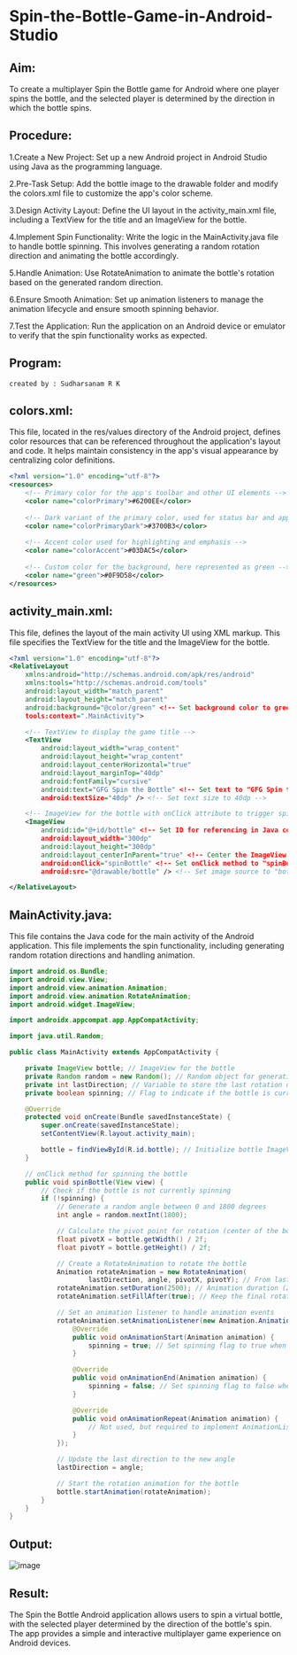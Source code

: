 # Spin-the-Bottle-Game-in-Android-Studio

## Aim:
 To create a multiplayer Spin the Bottle game for Android where one player spins the bottle, and the selected player is determined by the direction in which the bottle spins.
 
## Procedure:
1.Create a New Project: Set up a new Android project in Android Studio using Java as the programming language.

2.Pre-Task Setup: Add the bottle image to the drawable folder and modify the colors.xml file to customize the app's color scheme.

3.Design Activity Layout: Define the UI layout in the activity_main.xml file, including a TextView for the title and an ImageView for the bottle.

4.Implement Spin Functionality: Write the logic in the MainActivity.java file to handle bottle spinning. This involves generating a random rotation direction and animating the bottle accordingly.

5.Handle Animation: Use RotateAnimation to animate the bottle's rotation based on the generated random direction.

6.Ensure Smooth Animation: Set up animation listeners to manage the animation lifecycle and ensure smooth spinning behavior.

7.Test the Application: Run the application on an Android device or emulator to verify that the spin functionality works as expected.

## Program:
```
created by : Sudharsanam R K
```
## colors.xml: 
This file, located in the res/values directory of the Android project, defines color resources that can be referenced throughout the application's layout and code. It helps maintain consistency in the app's visual appearance by centralizing color definitions.
```xml
<?xml version="1.0" encoding="utf-8"?>
<resources>
    <!-- Primary color for the app's toolbar and other UI elements -->
    <color name="colorPrimary">#6200EE</color>
    
    <!-- Dark variant of the primary color, used for status bar and app bar -->
    <color name="colorPrimaryDark">#3700B3</color>
    
    <!-- Accent color used for highlighting and emphasis -->
    <color name="colorAccent">#03DAC5</color>
    
    <!-- Custom color for the background, here represented as green -->
    <color name="green">#0F9D58</color>
</resources>
```
## activity_main.xml:
This file, defines the layout of the main activity UI using XML markup. This file specifies the TextView for the title and the ImageView for the bottle.
```xml
<?xml version="1.0" encoding="utf-8"?>
<RelativeLayout
    xmlns:android="http://schemas.android.com/apk/res/android"
    xmlns:tools="http://schemas.android.com/tools"
    android:layout_width="match_parent"
    android:layout_height="match_parent"
    android:background="@color/green" <!-- Set background color to green -->
    tools:context=".MainActivity">

    <!-- TextView to display the game title -->
    <TextView
        android:layout_width="wrap_content"
        android:layout_height="wrap_content"
        android:layout_centerHorizontal="true"
        android:layout_marginTop="40dp"
        android:fontFamily="cursive"
        android:text="GFG Spin the Bottle" <!-- Set text to "GFG Spin the Bottle" -->
        android:textSize="40dp" /> <!-- Set text size to 40dp -->

    <!-- ImageView for the bottle with onClick attribute to trigger spin -->
    <ImageView
        android:id="@+id/bottle" <!-- Set ID for referencing in Java code -->
        android:layout_width="300dp"
        android:layout_height="300dp"
        android:layout_centerInParent="true" <!-- Center the ImageView horizontally and vertically -->
        android:onClick="spinBottle" <!-- Set onClick method to "spinBottle" -->
        android:src="@drawable/bottle" /> <!-- Set image source to "bottle.png" -->

</RelativeLayout>
```

## MainActivity.java:
This file contains the Java code for the main activity of the Android application. This file implements the spin functionality, including generating random rotation directions and handling animation.
```java
import android.os.Bundle;
import android.view.View;
import android.view.animation.Animation;
import android.view.animation.RotateAnimation;
import android.widget.ImageView;

import androidx.appcompat.app.AppCompatActivity;

import java.util.Random;

public class MainActivity extends AppCompatActivity {

    private ImageView bottle; // ImageView for the bottle
    private Random random = new Random(); // Random object for generating random numbers
    private int lastDirection; // Variable to store the last rotation direction
    private boolean spinning; // Flag to indicate if the bottle is currently spinning

    @Override
    protected void onCreate(Bundle savedInstanceState) {
        super.onCreate(savedInstanceState);
        setContentView(R.layout.activity_main);

        bottle = findViewById(R.id.bottle); // Initialize bottle ImageView
    }

    // onClick method for spinning the bottle
    public void spinBottle(View view) {
        // Check if the bottle is not currently spinning
        if (!spinning) {
            // Generate a random angle between 0 and 1800 degrees
            int angle = random.nextInt(1800);

            // Calculate the pivot point for rotation (center of the bottle)
            float pivotX = bottle.getWidth() / 2f;
            float pivotY = bottle.getHeight() / 2f;

            // Create a RotateAnimation to rotate the bottle
            Animation rotateAnimation = new RotateAnimation(
                    lastDirection, angle, pivotX, pivotY); // From last direction to new angle
            rotateAnimation.setDuration(2500); // Animation duration (2.5 seconds)
            rotateAnimation.setFillAfter(true); // Keep the final rotation state after animation

            // Set an animation listener to handle animation events
            rotateAnimation.setAnimationListener(new Animation.AnimationListener() {
                @Override
                public void onAnimationStart(Animation animation) {
                    spinning = true; // Set spinning flag to true when animation starts
                }

                @Override
                public void onAnimationEnd(Animation animation) {
                    spinning = false; // Set spinning flag to false when animation ends
                }

                @Override
                public void onAnimationRepeat(Animation animation) {
                    // Not used, but required to implement AnimationListener interface
                }
            });

            // Update the last direction to the new angle
            lastDirection = angle;

            // Start the rotation animation for the bottle
            bottle.startAnimation(rotateAnimation);
        }
    }
}
```

## Output:
![image](https://github.com/SudharsanamRK/Spin-the-Bottle-Game-in-Android-Studio/assets/115523484/7cfdf4cc-6f8a-4097-ab9f-4a42deb6d980)

## Result:
The Spin the Bottle Android application allows users to spin a virtual bottle, with the selected player determined by the direction of the bottle's spin. The app provides a simple and interactive multiplayer game experience on Android devices.
